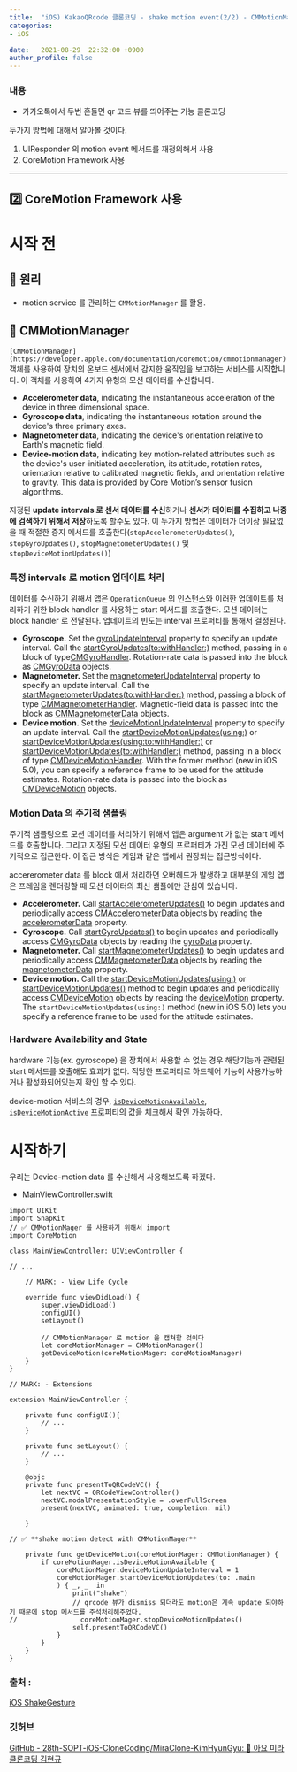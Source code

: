 ```yaml
---
title:  "iOS) KakaoQRcode 클론코딩 - shake motion event(2/2) - CMMotionManager"
categories:
- iOS

date:   2021-08-29  22:32:00 +0900
author_profile: false
---
```

### 내용

-   카카오톡에서 두번 흔들면 qr 코드 뷰를 띄어주는 기능 클론코딩

두가지 방법에 대해서 알아볼 것이다.

1.  UIResponder 의 motion event 메서드를 재정의해서 사용
2.  CoreMotion Framework 사용

---

## 2️⃣ CoreMotion Framework 사용

# 시작 전

## 👏 원리

-   motion service 를 관리하는 `CMMotionManager` 를 활용.

## 👏 CMMotionManager

`[CMMotionManager](https://developer.apple.com/documentation/coremotion/cmmotionmanager)` 객체를 사용하여 장치의 온보드 센서에서 감지한 움직임을 보고하는 서비스를 시작합니다. 이 객체를 사용하여 4가지 유형의 모션 데이터를 수신합니다.

-   **Accelerometer data**, indicating the instantaneous acceleration of the device in three dimensional space.
-   **Gyroscope data**, indicating the instantaneous rotation around the device's three primary axes.
-   **Magnetometer data**, indicating the device's orientation relative to Earth's magnetic field.
-   **Device-motion data**, indicating key motion-related attributes such as the device's user-initiated acceleration, its attitude, rotation rates, orientation relative to calibrated magnetic fields, and orientation relative to gravity. This data is provided by Core Motion’s sensor fusion algorithms.

지정된 **update intervals 로 센서 데이터를 수신**하거나 **센서가 데이터를 수집하고 나중에 검색하기 위해서 저장**하도록 할수도 있다. 이 두가지 방법은 데이터가 더이상 필요없을 때 적절한 중지 메서드를 호출한다(`stopAccelerometerUpdates()`, `stopGyroUpdates()`, `stopMagnetometerUpdates()` 및 `stopDeviceMotionUpdates()`)

### 특정 intervals 로 motion 업데이트 처리

데이터를 수신하기 위해서 앱은 `OperationQueue` 의 인스턴스와 이러한 업데이트를 처리하기 위한 block handler 를 사용하는 start 메서드를 호출한다. 모션 데이터는 block handler 로 전달된다. 업데이트의 빈도는 interval 프로퍼티를 통해서 결정된다.

-   **Gyroscope.** Set the [gyroUpdateInterval](https://developer.apple.com/documentation/coremotion/cmmotionmanager/1616160-gyroupdateinterval) property to specify an update interval. Call the [startGyroUpdates(to:withHandler:)](https://developer.apple.com/documentation/coremotion/cmmotionmanager/1616104-startgyroupdates) method, passing in a block of type[CMGyroHandler](https://developer.apple.com/documentation/coremotion/cmgyrohandler). Rotation-rate data is passed into the block as [CMGyroData](https://developer.apple.com/documentation/coremotion/cmgyrodata) objects.
-   **Magnetometer.** Set the [magnetometerUpdateInterval](https://developer.apple.com/documentation/coremotion/cmmotionmanager/1616089-magnetometerupdateinterval) property to specify an update interval. Call the [startMagnetometerUpdates(to:withHandler:)](https://developer.apple.com/documentation/coremotion/cmmotionmanager/1615968-startmagnetometerupdates) method, passing a block of type [CMMagnetometerHandler](https://developer.apple.com/documentation/coremotion/cmmagnetometerhandler). Magnetic-field data is passed into the block as [CMMagnetometerData](https://developer.apple.com/documentation/coremotion/cmmagnetometerdata) objects.
-   **Device motion.** Set the [deviceMotionUpdateInterval](https://developer.apple.com/documentation/coremotion/cmmotionmanager/1616065-devicemotionupdateinterval) property to specify an update interval. Call the [startDeviceMotionUpdates(using:)](https://developer.apple.com/documentation/coremotion/cmmotionmanager/1616107-startdevicemotionupdates) or [startDeviceMotionUpdates(using:to:withHandler:)](https://developer.apple.com/documentation/coremotion/cmmotionmanager/1616176-startdevicemotionupdates) or [startDeviceMotionUpdates(to:withHandler:)](https://developer.apple.com/documentation/coremotion/cmmotionmanager/1616048-startdevicemotionupdates) method, passing in a block of type [CMDeviceMotionHandler](https://developer.apple.com/documentation/coremotion/cmdevicemotionhandler). With the former method (new in iOS 5.0), you can specify a reference frame to be used for the attitude estimates. Rotation-rate data is passed into the block as [CMDeviceMotion](https://developer.apple.com/documentation/coremotion/cmdevicemotion) objects.

### Motion Data 의 주기적 샘플링

주기적 샘플링으로 모션 데이터를 처리하기 위해서 앱은 argument 가 없는 start 메서드를 호출합니다. 그리고 지정된 모션 데이터 유형의 프로퍼티가 가진 모션 데이터에 주기적으로 접근한다. 이 접근 방식은 게임과 같은 앱에서 권장되는 접근방식이다.

accererometer data 를 block 에서 처리하면 오버헤드가 발생하고 대부분의 게임 앱은 프레임을 렌더링할 때 모션 데이터의 최신 샘플에만 관심이 있습니다.

-   **Accelerometer.** Call [startAccelerometerUpdates()](https://developer.apple.com/documentation/coremotion/cmmotionmanager/1616171-startaccelerometerupdates) to begin updates and periodically access [CMAccelerometerData](https://developer.apple.com/documentation/coremotion/cmaccelerometerdata) objects by reading the [accelerometerData](https://developer.apple.com/documentation/coremotion/cmmotionmanager/1615992-accelerometerdata) property.
-   **Gyroscope.** Call [startGyroUpdates()](https://developer.apple.com/documentation/coremotion/cmmotionmanager/1616156-startgyroupdates) to begin updates and periodically access [CMGyroData](https://developer.apple.com/documentation/coremotion/cmgyrodata) objects by reading the [gyroData](https://developer.apple.com/documentation/coremotion/cmmotionmanager/1616154-gyrodata) property.
-   **Magnetometer.** Call [startMagnetometerUpdates()](https://developer.apple.com/documentation/coremotion/cmmotionmanager/1615961-startmagnetometerupdates) to begin updates and periodically access [CMMagnetometerData](https://developer.apple.com/documentation/coremotion/cmmagnetometerdata) objects by reading the [magnetometerData](https://developer.apple.com/documentation/coremotion/cmmotionmanager/1616032-magnetometerdata) property.
-   **Device motion.** Call the [startDeviceMotionUpdates(using:)](https://developer.apple.com/documentation/coremotion/cmmotionmanager/1616107-startdevicemotionupdates) or [startDeviceMotionUpdates()](https://developer.apple.com/documentation/coremotion/cmmotionmanager/1616110-startdevicemotionupdates) method to begin updates and periodically access [CMDeviceMotion](https://developer.apple.com/documentation/coremotion/cmdevicemotion) objects by reading the [deviceMotion](https://developer.apple.com/documentation/coremotion/cmmotionmanager/1616040-devicemotion) property. The `startDeviceMotionUpdates(using:)` method (new in iOS 5.0) lets you specify a reference frame to be used for the attitude estimates.

### Hardware Availability and State

hardware 기능(ex. gyroscope) 을 장치에서 사용할 수 없는 경우 해당기능과 관련된 start 메서드를 호출해도 효과가 없다. 적당한 프로퍼티로 하드웨어 기능이 사용가능하거나 활성화되어있는지 확인 할 수 있다.

device-motion 서비스의 경우, [`isDeviceMotionAvailable`](https://developer.apple.com/documentation/coremotion/cmmotionmanager/1616094-isdevicemotionavailable), [`isDeviceMotionActive`](https://developer.apple.com/documentation/coremotion/cmmotionmanager/1616158-isdevicemotionactive) 프로퍼티의 값을 체크해서 확인 가능하다.

# 시작하기

우리는 Device-motion data 를 수신해서 사용해보도록 하겠다.

-   MainViewController.swift

```
import UIKit
import SnapKit
// ✅ CMMotionMager 를 사용하기 위해서 import
import CoreMotion

class MainViewController: UIViewController {

// ...

    // MARK: - View Life Cycle

    override func viewDidLoad() {
        super.viewDidLoad()
        configUI()
        setLayout()

        // CMMotionManager 로 motion 을 캡쳐할 것이다
        let coreMotionManager = CMMotionManager()
        getDeviceMotion(coreMotionMager: coreMotionManager)
    }
}

// MARK: - Extensions

extension MainViewController {

    private func configUI(){
        // ...
    }

    private func setLayout() {
        // ...
    }

    @objc
    private func presentToQRCodeVC() {
        let nextVC = QRCodeViewController()
        nextVC.modalPresentationStyle = .overFullScreen
        present(nextVC, animated: true, completion: nil)

    }

// ✅ **shake motion detect with CMMotionMager**

    private func getDeviceMotion(coreMotionMager: CMMotionManager) {
        if coreMotionMager.isDeviceMotionAvailable {
            coreMotionMager.deviceMotionUpdateInterval = 1
            coreMotionMager.startDeviceMotionUpdates(to: .main
            ) { _, _  in
                print("shake")
                // qrcode 뷰가 dismiss 되더라도 motion은 계속 update 되야하기 때문에 stop 메서드를 주석처리해주었다.
//                coreMotionMager.stopDeviceMotionUpdates()
                self.presentToQRCodeVC()
            }
        }
    }
}
```

### 출처 :

[iOS ShakeGesture](https://blog.lenskart.com/ios-shakegesture-ecece76d88cf)

### 깃허브

[GitHub - 28th-SOPT-iOS-CloneCoding/MiraClone-KimHyunGyu: 🧚 아요 미라클론코딩 김현규](https://github.com/28th-SOPT-iOS-CloneCoding/MiraClone-KimHyunGyu)
